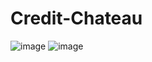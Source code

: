 # Credit-Chateau
![image](https://github.com/lobhasap/Credit-Chateau/assets/142318426/61998f98-fb6b-45df-b63a-1d3eefedccfe)
![image](https://github.com/lobhasap/Credit-Chateau/assets/142318426/fad36a2b-e4db-4913-b2e0-213bbde9b4dd)
